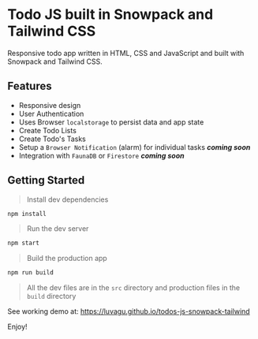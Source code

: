 # Todo JS built in Snowpack and Tailwind CSS

Responsive todo app written in HTML, CSS and JavaScript and built with Snowpack and Tailwind CSS.

## Features

- Responsive design
- User Authentication
- Uses Browser `localstorage` to persist data and app state
- Create Todo Lists
- Create Todo's Tasks
- Setup a `Browser Notification` (alarm) for individual tasks ***coming soon***
- Integration with `FaunaDB` or `Firestore` ***coming soon***

## Getting Started

> Install dev dependencies

```sh
npm install
```

> Run the dev server

```sh
npm start
```

> Build the production app

```sh
npm run build
```

> All the dev files are in the `src` directory and production files in the `build` directory

See working demo at: https://luvagu.github.io/todos-js-snowpack-tailwind

Enjoy!
